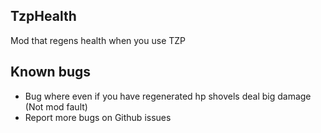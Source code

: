 ## TzpHealth
Mod that regens health when you use TZP
## Known bugs
- Bug where even if you have regenerated hp shovels deal big damage (Not mod fault)
- Report more bugs on Github issues
